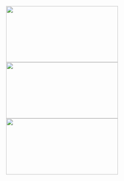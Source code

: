 <p align="center"><kbd><a href="https://www.linkedin.com/in/kate-balabanovich/"><img src="https://github.com/user-attachments/assets/4690650a-3b68-4728-aff1-66d3e3d04327" height="150" width="300"/></a></kbd><kbd><a href="https://docs.google.com/document/d/13_Z1-7x9poBeIgz2PzFqfmNTTwJlmKnasA9XsLHG0Mo/edit?usp=sharing"><img src="https://github.com/user-attachments/assets/da579bf7-9993-49f5-b3cc-533a3db8e265" height="150" width="300"/></a></kbd><kbd><a href="https://www.kaggle.com/a113ssa"><img src="https://github.com/user-attachments/assets/f6fdb35f-e5b5-459c-a216-2f996963ad25" height="150" width="300"/></a></kbd></p>
